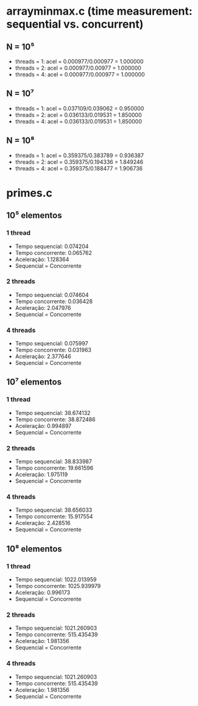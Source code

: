 # arrayminmax.c (time measurement: sequential vs. concurrent)
## N = 10⁵
- threads = 1: acel = 0.000977/0.000977 = 1.000000
- threads = 2: acel = 0.000977/0.00977 = 1.000000
- threads = 4: acel = 0.000977/0.000977 = 1.000000
## N = 10⁷
- threads = 1: acel = 0.037109/0.039062 = 0.950000
- threads = 2: acel = 0.036133/0.019531 = 1.850000
- threads = 4: acel = 0.036133/0.019531 = 1.850000
## N = 10⁸
- threads = 1: acel = 0.359375/0.383789 = 0.936387
- threads = 2: acel = 0.359375/0.194336 = 1.849246
- threads = 4: acel = 0.359375/0.188477 = 1.906736


# primes.c

## 10⁵ elementos
### 1 thread
- Tempo sequencial:  0.074204
- Tempo concorrente:  0.065762
- Aceleração: 1.128364
- Sequencial = Concorrente
### 2 threads
- Tempo sequencial:  0.074604
- Tempo concorrente:  0.036428
- Aceleração: 2.047976
- Sequencial = Concorrente
### 4 threads
- Tempo sequencial:  0.075997
- Tempo concorrente:  0.031963
- Aceleração: 2.377646
- Sequencial = Concorrente

## 10⁷ elementos
### 1 thread
- Tempo sequencial:  38.674132
- Tempo concorrente:  38.872486
- Aceleração: 0.994897
- Sequencial = Concorrente
### 2 threads
- Tempo sequencial:  38.833987
- Tempo concorrente:  19.661596
- Aceleração: 1.975119
- Sequencial = Concorrente
### 4 threads
- Tempo sequencial:  38.656033
- Tempo concorrente:  15.917554
- Aceleração: 2.428516
- Sequencial = Concorrente

## 10⁸ elementos
### 1 thread
- Tempo sequencial:  1022.013959
- Tempo concorrente:  1025.939979
- Aceleração: 0.996173
- Sequencial = Concorrente
### 2 threads
- Tempo sequencial:  1021.260903
- Tempo concorrente:  515.435439
- Aceleração: 1.981356
- Sequencial = Concorrente
### 4 threads
- Tempo sequencial:  1021.260903
- Tempo concorrente:  515.435439
- Aceleração: 1.981356
- Sequencial = Concorrente
